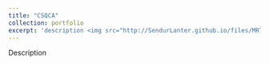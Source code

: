 ```yaml
---
title: "CSQCA"
collection: portfolio
excerpt: 'description <img src="http://SendurLanter.github.io/files/MRT.gif"  width="400" height="300" align=right>'
---
```


Description